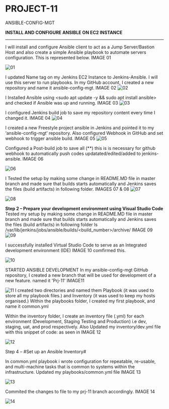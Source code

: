# PROJECT-11
ANSIBLE-CONFIG-MGT


**INSTALL AND CONFIGURE ANSIBLE ON EC2 INSTANCE**
****
I will install and configure Ansible client to act as a Jump Server/Bastion Host and also create a simple Ansible playbook to automate servers configuration. This is represented below. IMAGE 01

![01](https://user-images.githubusercontent.com/91284177/148755626-c552ec4a-3d13-4abe-9e8b-e30f0ba48e69.png)

I updated Name tag on my Jenkins EC2 Instance to Jenkins-Ansible. I will use this server to run playbooks.
In my GitHub account, I created a new repository and name it ansible-config-mgt. IMAGE 02
![02](https://user-images.githubusercontent.com/91284177/148755963-db0713db-bea8-491e-b53e-71869470415c.png)


I Installed Ansible using <sudo apt update -y && sudo apt install ansible> and checked if Ansible was up and running. IMAGE 03
![03](https://user-images.githubusercontent.com/91284177/148756301-d2ba743b-0881-4aa3-ae02-d2706b536c6a.png)

I configured Jenkins build job to save my repository content every time I changed it. IMAGE 04
![04](https://user-images.githubusercontent.com/91284177/148756605-2ad971db-6797-4d9d-a01f-75f3aa9ba94d.png)

I created a new Freestyle project ansible in Jenkins and pointed it to my ‘ansible-config-mgt’ repository. Also configured Webhook in GitHub and set webhook to trigger ansible build. IMAGE 05
![05](https://user-images.githubusercontent.com/91284177/148756791-341b7149-a589-498b-ba89-c63aee85a982.png)


Configured a Post-build job to save all (**) this is is necessary for github webhook to automatically push codes updatated/edited/added to jenkins-ansible. IMAGE 06

![06](https://user-images.githubusercontent.com/91284177/148757348-17081525-0352-4ad4-bd31-4d5d12eefab8.png)

I Tested the setup by making some change in README.MD file in master branch and made sure that builds starts automatically and Jenkins saves the files (build artifacts) in following folder. IMAGES 07 & 08
![07](https://user-images.githubusercontent.com/91284177/148757574-d9b85903-5bcb-4012-963c-25401a920cfa.png)



![08](https://user-images.githubusercontent.com/91284177/148757553-15c419c2-065c-4b63-9748-291a539ef3dc.png)

**Step 2 – Prepare your development environment using Visual Studio Code**
Tested my setup by making some change in README.MD file in master branch and made sure that builds starts automatically and Jenkins saves the files (build artifacts) in following folder ls /var/lib/jenkins/jobs/ansible/builds/<build_number>/archive/ IMAGE 09
![09](https://user-images.githubusercontent.com/91284177/149334232-ae53c845-3019-4097-ae26-daf50aa277b5.png)

I successfully installed Virtual Studio Code to serve as an Integrated development environment (IDE)  IMAGE 10 comfirmed this.

![10](https://user-images.githubusercontent.com/91284177/149333901-a3f0587e-e079-4b88-a7c8-b27ea4ebfbde.png)

STARTED ANSIBLE DEVELOPMENT
In my ansible-config-mgt GitHub repository, I created a new branch that will be used for development of a new feature. named it 'Prj-11' IMAGE11

![11](https://user-images.githubusercontent.com/91284177/149837687-a2b94851-467c-4c61-a54b-7c6ed8650b06.png)
I created two directories and named them Playbook (it was used to store all my playbook files.) and Inventory (it was used to keep my hosts organised.)
Within the playbooks folder, I created my first playbook, and name it common.yml

Within the inventory folder, I create an inventory file (.yml) for each environment (Development, Staging Testing and Production) i.e dev, staging, uat, and prod respectively. Also Updated my inventory/dev.yml file with this snippet of code: as seen in IMAGE 12

![12](https://user-images.githubusercontent.com/91284177/149838491-8a8b3455-c792-4ad3-819e-f026b9c45715.png)

Step 4 – #Set up an Ansible Inventory#

In common.yml playbook i wrote configuration for repeatable, re-usable, and multi-machine tasks that is common to systems within the infrastructure. Updated my playbooks/common.yml file IMAGE 13

![13](https://user-images.githubusercontent.com/91284177/149839450-6a257263-3111-4ac1-b46e-76651fe469dc.png)

Commited the changes to file to my prj-11 branch accordingly. IMAGE 14

![14](https://user-images.githubusercontent.com/91284177/149839524-c62a17a4-f905-436c-afd1-26fef6df162a.png)

